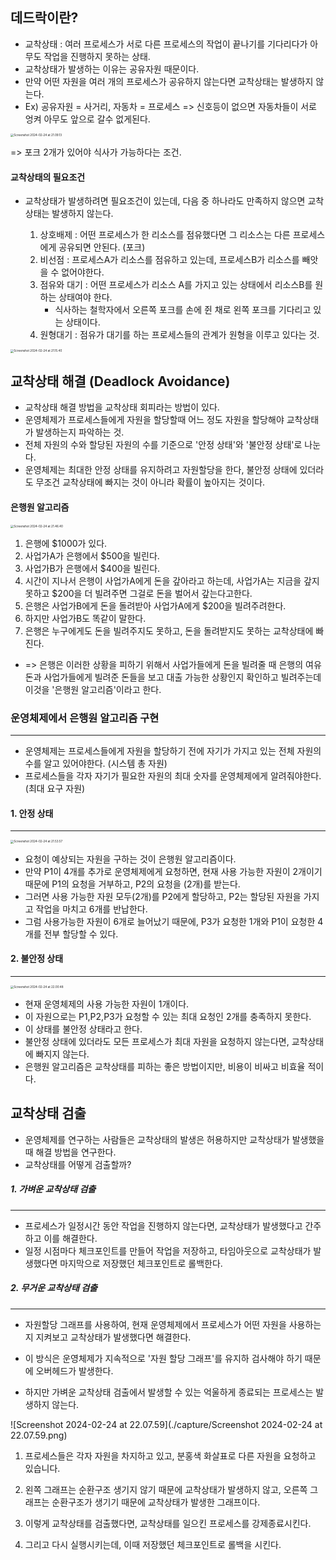 ## 데드락이란?

- 교착상태 : 여러 프로세스가 서로 다른 프로세스의 작업이 끝나기를 기다리다가 아무도 작업을 진행하지 못하는 상태.
- 교착상태가 발생하는 이유는 공유자원 때문이다.
- 만약 어떤 자원을 여러 개의 프로세스가 공유하지 않는다면 교착상태는 발생하지 않는다.
- Ex) 공유자원 = 사거리, 자동차 = 프로세스 => 신호등이 없으면 자동차들이 서로 엉켜 아무도 앞으로 갈수 없게된다.

<img src="./capture/Screenshot 2024-02-24 at 21.09.13.png" alt="Screenshot 2024-02-24 at 21.09.13" style="zoom:33%;" />

=> 포크 2개가 있어야 식사가 가능하다는 조건.



#### 교착상태의 필요조건

- 교착상태가 발생하려면 필요조건이 있는데, 다음 중 하나라도 만족하지 않으면 교착상태는 발생하지 않는다.

  

  1. 상호배제 : 어떤 프로세스가 한 리소스를 점유했다면 그 리소스는 다른 프로세스에게 공유되면 안된다. (포크)
  2. 비선점 : 프로세스A가 리소스를 점유하고 있는데, 프로세스B가 리소스를 빼앗을 수 없어야한다.
  3. 점유와 대기 : 어떤 프로세스가 리소스 A를 가지고 있는 상태에서 리소스B를 원하는 상태여야 한다. 
     - 식사하는 철학자에서 오른쪽 포크를 손에 쥔 채로 왼쪽 포크를 기다리고 있는 상태이다.
  4. 원형대기 : 점유가 대기를 하는 프로세스들의 관계가 원형을 이루고 있다는 것.

  

<img src="./capture/Screenshot 2024-02-24 at 21.15.40.png" alt="Screenshot 2024-02-24 at 21.15.40" style="zoom:33%;" />





## 교착상태 해결 (Deadlock Avoidance)

- 교착상태  해결 방법을 교착상태 회피라는 방법이 있다. 
- 운영체제가 프로세스들에게 자원을 할당할때 어느 정도 자원을 할당해야 교착상태가 발생하는지 파악하는 것.
- 전체 자원의 수와 할당된 자원의 수를 기준으로 '안정 상태'와 '불안정 상태'로 나눈다.
- 운영체제는 최대한 안정 상태를 유지하려고 자원할당을 한다, 불안정 상태에 있더라도 무조건 교착상태에 빠지는 것이 아니라 확률이 높아지는 것이다. 



#### 은행원 알고리즘



<img src="./capture/Screenshot 2024-02-24 at 21.46.40.png" alt="Screenshot 2024-02-24 at 21.46.40" style="zoom:33%;" />

1. 은행에 $1000가 있다.
2. 사업가A가 은행에서 $500을 빌린다.
3. 사업가B가 은행에서 $400을 빌린다.
4. 시간이 지나서 은행이 사업가A에게 돈을 갚아라고 하는데, 사업가A는 지금을 갚지 못하고 $200을 더 빌려주면 그걸로 돈을 벌어서 갚는다고한다.
5. 은행은 사업가B에게 돈을 돌려받아 사업가A에게 $200을 빌려주려한다.
6. 하지만 사업가B도 똑같이 말한다.
7. 은행은 누구에게도 돈을 빌려주지도 못하고, 돈을 돌려받지도 못하는 교착상태에 빠진다.

- => 은행은 이러한 상황을 피하기 위해서 사업가들에게 돈을 빌려줄 때 은행의 여유돈과 사업가들에게 빌려준 돈들을 보고 대출 가능한 상황인지 확인하고 빌려주는데 이것을 '은행원 알고리즘'이라고 한다.





### 운영체제에서 은행원 알고리즘 구현

---

- 운영체제는 프로세스들에게 자원을 할당하기 전에 자기가 가지고 있는 전체 자원의 수를 알고 있어야한다. (시스템 총 자원)
- 프로세스들을 각자 자기가 필요한 자원의 최대 숫자를 운영체제에게 알려줘야한다. (최대 요구 자원)



#### 1. 안정 상태

---

<img src="./capture/Screenshot 2024-02-24 at 21.53.57.png" alt="Screenshot 2024-02-24 at 21.53.57" style="zoom:33%;" />

- 요청이 예상되는 자원을 구하는 것이 은행원 알고리즘이다.
- 만약 P1이 4개를 추가로 운영체제에게 요청하면, 현재 사용 가능한 자원이 2개이기 때문에 P1의 요청을 거부하고, P2의 요청을 (2개)를 받는다.
- 그러면 사용 가능한 자원 모두(2개)를 P2에게 할당하고, P2는 할당된 자원을 가지고 작업을 마치고 6개를 반납한다.
- 그럼 사용가능한 자원이 6개로 늘어났기 때문에, P3가 요청한 1개와 P1이 요청한 4개를 전부 할당할 수 있다.





#### 2. 불안정 상태

---

<img src="./capture/Screenshot 2024-02-24 at 22.00.48.png" alt="Screenshot 2024-02-24 at 22.00.48" style="zoom:33%;" />

- 현재 운영체제의 사용 가능한 자원이 1개이다.
- 이 자원으로는 P1,P2,P3가 요청할 수 있는 최대 요청인 2개를 충족하지 못한다.
- 이 상태를 불안정 상태라고 한다. 
- 불안정 상태에 있더라도 모든 프로세스가 최대 자원을 요청하지 않는다면, 교착상태에 빠지지 않는다.
- 은행원 알고리즘은 교착상태를 피하는 좋은 방법이지만, 비용이 비싸고 비효율 적이다.





## 교착상태 검출

- 운영체제를 연구하는 사람들은 교착상태의 발생은 허용하지만 교착상태가 발생했을 때 해결 방법을 연구한다.
- 교착상태를 어떻게 검출할까?



##### 1. 가벼운 교착상태 검출

---

- 프로세스가 일정시간 동안 작업을 진행하지 않는다면, 교착상태가 발생했다고 간주하고 이를 해결한다.
- 일정 시점마다 체크포인트를 만들어 작업을 저장하고, 타임아웃으로 교착상태가 발생했다면 마지막으로 저장했던 체크포인트로 롤백한다.



##### 2. 무거운 교착상태 검출

---

- 자원할당 그래프를 사용하여, 현재 운영체제에서 프로세스가 어떤 자원을 사용하는지 지켜보고 교착상태가 발생했다면 해결한다.

- 이 방식은 운영체제가 지속적으로 '자원 할당 그래프'를 유지하 검사해야 하기 때문에 오버헤드가 발생한다.

- 하지만 가벼운 교착상태 검출에서 발생할 수 있는 억울하게 종료되는 프로세스는 발생하지 않는다. 

  

![Screenshot 2024-02-24 at 22.07.59](./capture/Screenshot 2024-02-24 at 22.07.59.png)

1. 프로세스들은 각자 자원을 차지하고 있고, 분홍색 화살표로 다른 자원을 요청하고 있습니다.

2. 왼쪽 그래프는 순환구조 생기지 않기 때문에 교착상태가 발생하지 않고, 오른쪽 그래프는 순환구조가 생기기 때문에 교착상태가  발생한 그래프이다.

3. 이렇게 교착상태를 검출했다면, 교착상태를 일으킨 프로세스를 강제종료시킨다.

4. 그리고 다시 실행시키는데, 이때 저장했던 체크포인트로 롤백을 시킨다.

   